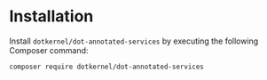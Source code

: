 # Installation

Install `dotkernel/dot-annotated-services` by executing the following Composer command:

    composer require dotkernel/dot-annotated-services
